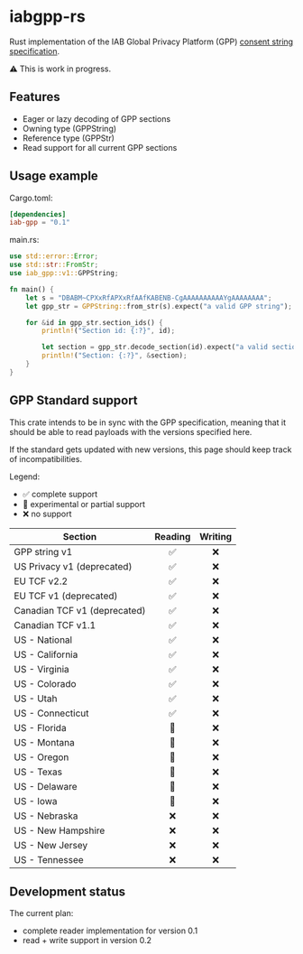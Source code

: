 # iabgpp-rs

Rust implementation of the IAB Global Privacy Platform (GPP)
[consent string specification](https://github.com/InteractiveAdvertisingBureau/Global-Privacy-Platform/blob/main/Core/Consent%20String%20Specification.md).

⚠️ This is work in progress.

## Features

- Eager or lazy decoding of GPP sections
- Owning type (GPPString)
- Reference type (GPPStr)
- Read support for all current GPP sections

## Usage example

Cargo.toml:

```toml
[dependencies]
iab-gpp = "0.1"
```

main.rs:

```rust
use std::error::Error;
use std::str::FromStr;
use iab_gpp::v1::GPPString;

fn main() {
    let s = "DBABM~CPXxRfAPXxRfAAfKABENB-CgAAAAAAAAAAYgAAAAAAAA";
    let gpp_str = GPPString::from_str(s).expect("a valid GPP string");

    for &id in gpp_str.section_ids() {
        println!("Section id: {:?}", id);

        let section = gpp_str.decode_section(id).expect("a valid section");
        println!("Section: {:?}", &section);
    }
}
```

## GPP Standard support

This crate intends to be in sync with the GPP specification, meaning that it should
be able to read payloads with the versions specified here.

If the standard gets updated with new versions, this page should keep track of
incompatibilities.

Legend:

- ✅ complete support
- 🧪 experimental or partial support
- ❌ no support

| Section                      | Reading | Writing |
|------------------------------|:-------:|:-------:|
| GPP string v1                |    ✅    |    ❌    |
| US Privacy v1 (deprecated)   |    ✅    |    ❌    |
| EU TCF v2.2                  |    ✅    |    ❌    |
| EU TCF v1 (deprecated)       |    ✅    |    ❌    |
| Canadian TCF v1 (deprecated) |    ✅    |    ❌    |
| Canadian TCF v1.1            |    ✅    |    ❌    |
| US - National                |    ✅    |    ❌    |
| US - California              |    ✅    |    ❌    |
| US - Virginia                |    ✅    |    ❌    |
| US - Colorado                |    ✅    |    ❌    |
| US - Utah                    |    ✅    |    ❌    |
| US - Connecticut             |    ✅    |    ❌    |
| US - Florida                 |   🧪    |    ❌    |
| US - Montana                 |   🧪    |    ❌    |
| US - Oregon                  |   🧪    |    ❌    |
| US - Texas                   |   🧪    |    ❌    |
| US - Delaware                |   🧪    |    ❌    |
| US - Iowa                    |   🧪    |    ❌    |
| US - Nebraska                |    ❌    |    ❌    |
| US - New Hampshire           |    ❌    |    ❌    |
| US - New Jersey              |    ❌    |    ❌    |
| US - Tennessee               |    ❌    |    ❌    |

## Development status

The current plan:

- complete reader implementation for version 0.1
- read + write support in version 0.2
